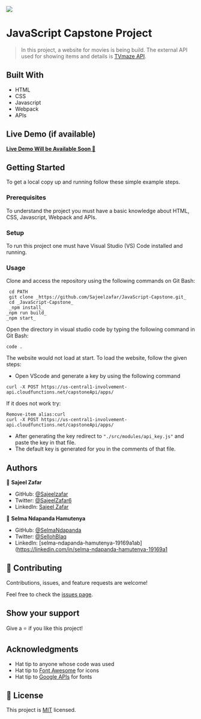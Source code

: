 ![](https://img.shields.io/badge/Microverse-blueviolet)

# JavaScript Capstone Project

> In this project, a website for movies is being build. The external API used for showing items and details is [TVmaze API](https://www.tvmaze.com/api). 

## Built With

- HTML
- CSS
- Javascript
- Webpack
- APIs
  
## Live Demo (if available)

[**Live Demo Will be Available Soon 🚀**]()

## Getting Started

To get a local copy up and running follow these simple example steps.

### Prerequisites

To understand the project you must have a basic knowledge about HTML, CSS, Javascript, Webpack and APIs.

### Setup

To run this project one must have Visual Studio (VS) Code installed and running.

### Usage

Clone and access the repository using the following commands on Git Bash:

  ```
   cd PATH 
   git clone _https://github.com/Sajeelzafar/JavaScript-Capstone.git_
   cd _JavaScript-Capstone_
   _npm install_
  _npm run build_
  _npm start_ 
  ```

Open the directory in visual studio code by typing the following command in Git Bash:

 ```
 code .
  ```

The website would not load at start. To load the website, follow the given steps:
- Open VScode and generate a key by using the following command
```
curl -X POST https://us-central1-involvement-api.cloudfunctions.net/capstoneApi/apps/

```
If it does not work try:

```
Remove-item alias:curl
curl -X POST https://us-central1-involvement-api.cloudfunctions.net/capstoneApi/apps/
```

- After generating the key redirect to ```"./src/modules/api_key.js"``` and paste the key in that file.
- The default key is generated for you in the comments of that file. 

## Authors

👤 **Sajeel Zafar**

- GitHub: [@Sajeelzafar](https://github.com/Sajeelzafar)
- Twitter: [@SajeelZafar6](https://twitter.com/SajeelZafar6)
- LinkedIn: [Sajeel Zafar](https://www.linkedin.com/in/sajeelzafar/)

👤 **Selma Ndapanda Hamutenya**

- GitHub: [@SelmaNdapanda](https://github.com/SelmaNdapanda)
- Twitter: [@SellohBlaq](https://twitter.com/sellohBlaq)
- LinkedIn: [selma-ndapanda-hamutenya-19169a1ab](https://linkedin.com/in/selma-ndapanda-hamutenya-19169a1


## 🤝 Contributing

Contributions, issues, and feature requests are welcome!

Feel free to check the [issues page](../../issues/).

## Show your support

Give a ⭐️ if you like this project!

## Acknowledgments

- Hat tip to anyone whose code was used
- Hat tip to [Font Awesome](https://fontawesome.com) for icons
- Hat tip to [Google APIs](https://fonts.googleapis.com) for fonts

## 📝 License

This project is [MIT](./LICENSE) licensed.


